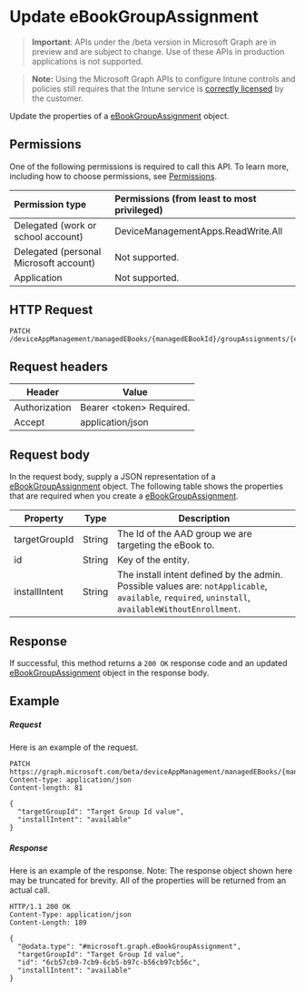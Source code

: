 ﻿# Update eBookGroupAssignment

> **Important**: APIs under the /beta version in Microsoft Graph are in preview and are subject to change. Use of these APIs in production applications is not supported.

> **Note:** Using the Microsoft Graph APIs to configure Intune controls and policies still requires that the Intune service is [correctly licensed](https://go.microsoft.com/fwlink/?linkid=839381) by the customer.

Update the properties of a [eBookGroupAssignment](../resources/intune_books_ebookgroupassignment.md) object.
## Permissions
One of the following permissions is required to call this API. To learn more, including how to choose permissions, see [Permissions](../../../concepts/permissions_reference.md).

|Permission type      | Permissions (from least to most privileged)              |
|:--------------------|:---------------------------------------------------------|
|Delegated (work or school account) | DeviceManagementApps.ReadWrite.All    |
|Delegated (personal Microsoft account) | Not supported.    |
|Application | Not supported. |

## HTTP Request
<!-- {
  "blockType": "ignored"
}
-->
```http
PATCH /deviceAppManagement/managedEBooks/{managedEBookId}/groupAssignments/{eBookGroupAssignmentId}
```

## Request headers
|Header|Value|
|---|---|
|Authorization|Bearer &lt;token&gt; Required.|
|Accept|application/json|

## Request body
In the request body, supply a JSON representation of a [eBookGroupAssignment](../resources/intune_books_ebookgroupassignment.md) object.
The following table shows the properties that are required when you create a [eBookGroupAssignment](../resources/intune_books_ebookgroupassignment.md).

|Property|Type|Description|
|---|---|---|
|targetGroupId|String|The Id of the AAD group we are targeting the eBook to.|
|id|String|Key of the entity.|
|installIntent|String|The install intent defined by the admin. Possible values are: `notApplicable`, `available`, `required`, `uninstall`, `availableWithoutEnrollment`.|

## Response

If successful, this method returns a `200 OK` response code and an updated [eBookGroupAssignment](../resources/intune_books_ebookgroupassignment.md) object in the response body.

## Example

##### Request

Here is an example of the request.
```http
PATCH https://graph.microsoft.com/beta/deviceAppManagement/managedEBooks/{managedEBookId}/groupAssignments/{eBookGroupAssignmentId}
Content-type: application/json
Content-length: 81

{
  "targetGroupId": "Target Group Id value",
  "installIntent": "available"
}
```

##### Response

Here is an example of the response. Note: The response object shown here may be truncated for brevity. All of the properties will be returned from an actual call.
```http
HTTP/1.1 200 OK
Content-Type: application/json
Content-Length: 189

{
  "@odata.type": "#microsoft.graph.eBookGroupAssignment",
  "targetGroupId": "Target Group Id value",
  "id": "6cb57cb9-7cb9-6cb5-b97c-b56cb97cb56c",
  "installIntent": "available"
}
```



